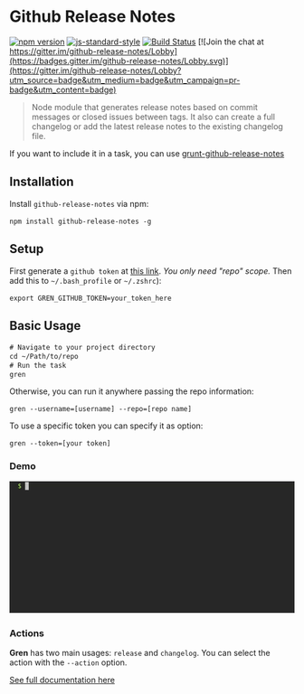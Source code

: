 # Github Release Notes

[![npm version](https://badge.fury.io/js/github-release-notes.svg)](https://badge.fury.io/js/github-release-notes)
[![js-standard-style](https://img.shields.io/badge/code%20style-standard-brightgreen.svg)](http://standardjs.com)
[![Build Status](https://travis-ci.org/github-tools/github-release-notes.svg?branch=master)](https://travis-ci.org/github-tools/github-release-notes)
[![Join the chat at https://gitter.im/github-release-notes/Lobby](https://badges.gitter.im/github-release-notes/Lobby.svg)](https://gitter.im/github-release-notes/Lobby?utm_source=badge&utm_medium=badge&utm_campaign=pr-badge&utm_content=badge)

> Node module that generates release notes based on commit messages or closed issues between tags. It also can create a full changelog or add the latest release notes to the existing changelog file.

If you want to include it in a task, you can use [grunt-github-release-notes](https://github.com/github-tools/grunt-github-release-notes)

## Installation

Install `github-release-notes` via npm:

```shell
npm install github-release-notes -g
```

## Setup

First generate a `github token` at [this link](https://help.github.com/articles/creating-an-access-token-for-command-line-use/). _You only need "repo" scope._
Then add this to  `~/.bash_profile` or `~/.zshrc`):

```shell
export GREN_GITHUB_TOKEN=your_token_here
```

## Basic Usage

```shell
# Navigate to your project directory
cd ~/Path/to/repo
# Run the task
gren
```

Otherwise, you can run it anywhere passing the repo information:

```shell
gren --username=[username] --repo=[repo name]
```

To use a specific token you can specify it as option:

```shell
gren --token=[your token]
```

### Demo

![gren demo](./docs/images/examples/exec_gren.gif)

### Actions

**Gren** has two main usages: `release` and `changelog`.
You can select the action with the `--action` option.

[See full documentation here](https://github-tools.github.io/github-release-notes/examples.html)
